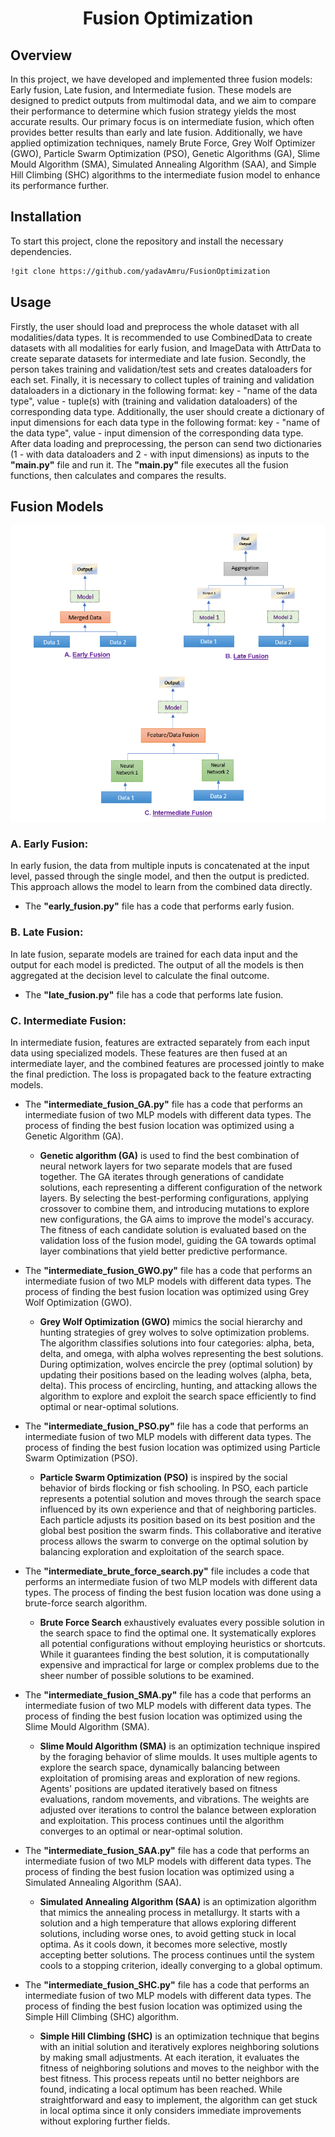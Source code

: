 <h1 align= "center"> Fusion Optimization </h1>

## Overview

In this project, we have developed and implemented three fusion models: Early fusion, Late fusion, and Intermediate fusion. These models are designed to predict outputs from multimodal data, and we aim to compare their performance to determine which fusion strategy yields the most accurate results. Our primary focus is on intermediate fusion, which often provides better results than early and late fusion. Additionally, we have applied optimization techniques, namely Brute Force, Grey Wolf Optimizer (GWO), Particle Swarm Optimization (PSO), Genetic Algorithms (GA), Slime Mould Algorithm (SMA), Simulated Annealing Algorithm (SAA), and Simple Hill Climbing (SHC) algorithms to the intermediate fusion model to enhance its performance further.

## Installation

To start this project, clone the repository and install the necessary dependencies.
```bash
!git clone https://github.com/yadavAmru/FusionOptimization
```

## Usage
Firstly, the user should load and preprocess the whole dataset with all modalities/data types. It is recommended to use CombinedData to create datasets with all modalities for early fusion, and ImageData with AttrData to create separate datasets for intermediate and late fusion. Secondly, the person takes training and validation/test sets and creates dataloaders for each set. Finally, it is necessary to collect tuples of training and validation dataloaders in a dictionary in the following format: key - "name of the data type", value - tuple(s) with (training and validation dataloaders) of the corresponding data type. Additionally, the user should create a dictionary of input dimensions for each data type in the following format: key - "name of the data type", value - input dimension of the corresponding data type.
After data loading and preprocessing, the person can send two dictionaries (1 - with data dataloaders and 2 - with input dimensions) as inputs to the **"main.py"** file and run it. The **"main.py"** file executes all the fusion functions, then calculates and compares the results.

## Fusion Models

![Fusion Diagram](https://github.com/yadavAmru/FusionOptimization/blob/main/Images/Fusion_Diagrams.png)

### A. Early Fusion:
In early fusion, the data from multiple inputs is concatenated at the input level, passed through the single model, and then the output is predicted. This approach allows the model to learn from the combined data directly. 
- The **"early_fusion.py"** file has a code that performs early fusion.

### B. Late Fusion:
In late fusion, separate models are trained for each data input and the output for each model is predicted. The output of all the models is then aggregated at the decision level to calculate the final outcome. 
- The **"late_fusion.py"** file has a code that performs late fusion.

### C. Intermediate Fusion:
In intermediate fusion, features are extracted separately from each input data using specialized models. These features are then fused at an intermediate layer, and the combined features are processed jointly to make the final prediction. The loss is propagated back to the feature extracting models.
- The **"intermediate_fusion_GA.py"** file has a code that performs an intermediate fusion of two MLP models with different data types. The process of finding the best fusion location was optimized using a Genetic Algorithm (GA).
  - **Genetic algorithm (GA)** is used to find the best combination of neural network layers for two separate models that are fused together. The GA iterates through generations of candidate solutions, each representing a different configuration of the network layers. By selecting the best-performing configurations, applying crossover to combine them, and introducing mutations to explore new configurations, the GA aims to improve the model's accuracy. The fitness of each candidate solution is evaluated based on the validation loss of the fusion model, guiding the GA towards optimal layer combinations that yield better predictive performance.
    
- The **"intermediate_fusion_GWO.py"** file has a code that performs an intermediate fusion of two MLP models with different data types. The process of finding the best fusion location was optimized using Grey Wolf Optimization (GWO).
  - **Grey Wolf Optimization (GWO)** mimics the social hierarchy and hunting strategies of grey wolves to solve optimization problems. The algorithm classifies solutions into four categories: alpha, beta, delta, and omega, with alpha wolves representing the best solutions. During optimization, wolves encircle the prey (optimal solution) by updating their positions based on the leading wolves (alpha, beta, delta). This process of encircling, hunting, and attacking allows the algorithm to explore and exploit the search space efficiently to find optimal or near-optimal solutions.
    
- The **"intermediate_fusion_PSO.py"** file has a code that performs an intermediate fusion of two MLP models with different data types. The process of finding the best fusion location was optimized using Particle Swarm Optimization (PSO).
   - **Particle Swarm Optimization (PSO)** is inspired by the social behavior of birds flocking or fish schooling. In PSO, each particle represents a potential solution and moves through the search space influenced by its own experience and that of neighboring particles. Each particle adjusts its position based on its best position and the global best position the swarm finds. This collaborative and iterative process allows the swarm to converge on the optimal solution by balancing exploration and exploitation of the search space.
     
- The **"intermediate_brute_force_search.py"** file includes a code that performs an intermediate fusion of two MLP models with different data types. The process of finding the best fusion location was done using a brute-force search algorithm.
   - **Brute Force Search** exhaustively evaluates every possible solution in the search space to find the optimal one. It systematically explores all potential configurations without employing heuristics or shortcuts. While it guarantees finding the best solution, it is computationally expensive and impractical for large or complex problems due to the sheer number of possible solutions to be examined.

- The **"intermediate_fusion_SMA.py"** file has a code that performs an intermediate fusion of two MLP models with different data types. The process of finding the best fusion location was optimized using the Slime Mould Algorithm (SMA).
   - **Slime Mould Algorithm (SMA)** is an optimization technique inspired by the foraging behavior of slime moulds. It uses multiple agents to explore the search space, dynamically balancing between exploitation of promising areas and exploration of new regions. Agents' positions are updated iteratively based on fitness evaluations, random movements, and vibrations. The weights are adjusted over iterations to control the balance between exploration and exploitation. This process continues until the algorithm converges to an optimal or near-optimal solution.

- The **"intermediate_fusion_SAA.py"** file has a code that performs an intermediate fusion of two MLP models with different data types. The process of finding the best fusion location was optimized using a Simulated Annealing Algorithm (SAA).
   - **Simulated Annealing Algorithm (SAA)** is an optimization algorithm that mimics the annealing process in metallurgy. It starts with a solution and a high temperature that allows exploring different solutions, including worse ones, to avoid getting stuck in local optima. As it cools down, it becomes more selective, mostly accepting better solutions. The process continues until the system cools to a stopping criterion, ideally converging to a global optimum.

- The **"intermediate_fusion_SHC.py"** file has a code that performs an intermediate fusion of two MLP models with different data types. The process of finding the best fusion location was optimized using the Simple Hill Climbing (SHC) algorithm.
   - **Simple Hill Climbing (SHC)** is an optimization technique that begins with an initial solution and iteratively explores neighboring solutions by making small adjustments. At each iteration, it evaluates the fitness of neighboring solutions and moves to the neighbor with the best fitness. This process repeats until no better neighbors are found, indicating a local optimum has been reached. While straightforward and easy to implement, the algorithm can get stuck in local optima since it only considers immediate improvements without exploring further fields.

